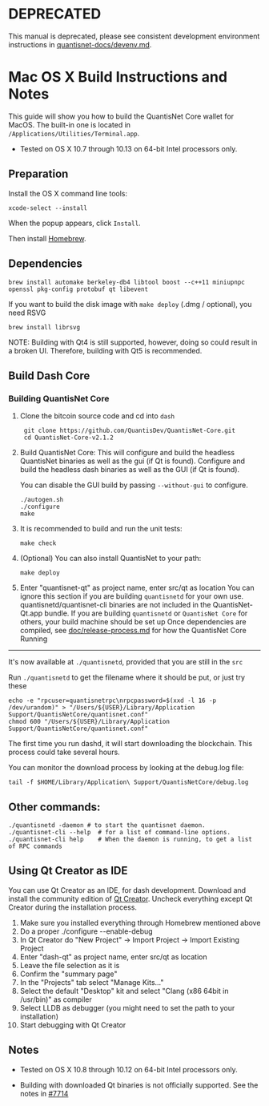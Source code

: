 DEPRECATED
==========

This manual is deprecated, please see consistent development environment
instructions in [quantisnet-docs/devenv.md](../quantisnet-docs/devenv.md).

Mac OS X Build Instructions and Notes
====================================
This guide will show you how to build the QuantisNet Core wallet for MacOS.
The built-in one is located in `/Applications/Utilities/Terminal.app`.
* Tested on OS X 10.7 through 10.13 on 64-bit Intel processors only.

Preparation
-----------
Install the OS X command line tools:

`xcode-select --install`

When the popup appears, click `Install`.

Then install [Homebrew](https://brew.sh).

Dependencies
----------------------

    brew install automake berkeley-db4 libtool boost --c++11 miniupnpc openssl pkg-config protobuf qt libevent

If you want to build the disk image with `make deploy` (.dmg / optional), you need RSVG

    brew install librsvg

NOTE: Building with Qt4 is still supported, however, doing so could result in a broken UI. Therefore, building with Qt5 is recommended.

Build Dash Core
------------------------
### Building QuantisNet Core

1. Clone the bitcoin source code and cd into `dash`

        git clone https://github.com/QuantisDev/QuantisNet-Core.git
        cd QuantisNet-Core-v2.1.2

2.  Build QuantisNet Core:
    This will configure and build the headless QuantisNet binaries as well as the gui (if Qt is found).
    Configure and build the headless dash binaries as well as the GUI (if Qt is found).

    You can disable the GUI build by passing `--without-gui` to configure.

        ./autogen.sh
        ./configure
        make

3.  It is recommended to build and run the unit tests:

        make check

4.  (Optional) You can also install QuantisNet to your path:

        make deploy

4. Enter "quantisnet-qt" as project name, enter src/qt as location
You can ignore this section if you are building `quantisnetd` for your own use.
quantisnetd/quantisnet-cli binaries are not included in the QuantisNet-Qt.app bundle.
If you are building `quantisnetd` or `QuantisNet Core` for others, your build machine should be set up
Once dependencies are compiled, see [doc/release-process.md](release-process.md) for how the QuantisNet Core
Running
-------

It's now available at `./quantisnetd`, provided that you are still in the `src`

Run `./quantisnetd` to get the filename where it should be put, or just try these

    echo -e "rpcuser=quantisnetrpc\nrpcpassword=$(xxd -l 16 -p /dev/urandom)" > "/Users/${USER}/Library/Application Support/QuantisNetCore/quantisnet.conf"
    chmod 600 "/Users/${USER}/Library/Application Support/QuantisNetCore/quantisnet.conf"

The first time you run dashd, it will start downloading the blockchain. This process could take several hours.

You can monitor the download process by looking at the debug.log file:

    tail -f $HOME/Library/Application\ Support/QuantisNetCore/debug.log

Other commands:
-------

    ./quantisnetd -daemon # to start the quantisnet daemon.
    ./quantisnet-cli --help  # for a list of command-line options.
    ./quantisnet-cli help    # When the daemon is running, to get a list of RPC commands

Using Qt Creator as IDE
------------------------
You can use Qt Creator as an IDE, for dash development.
Download and install the community edition of [Qt Creator](https://www.qt.io/download/).
Uncheck everything except Qt Creator during the installation process.

1. Make sure you installed everything through Homebrew mentioned above
2. Do a proper ./configure --enable-debug
3. In Qt Creator do "New Project" -> Import Project -> Import Existing Project
4. Enter "dash-qt" as project name, enter src/qt as location
5. Leave the file selection as it is
6. Confirm the "summary page"
7. In the "Projects" tab select "Manage Kits..."
8. Select the default "Desktop" kit and select "Clang (x86 64bit in /usr/bin)" as compiler
9. Select LLDB as debugger (you might need to set the path to your installation)
10. Start debugging with Qt Creator

Notes
-----

* Tested on OS X 10.8 through 10.12 on 64-bit Intel processors only.

* Building with downloaded Qt binaries is not officially supported. See the notes in [#7714](https://github.com/bitcoin/bitcoin/issues/7714)
